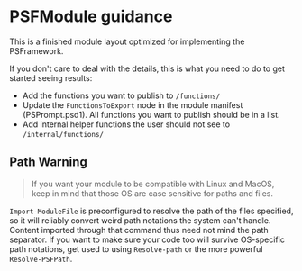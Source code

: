 ﻿# PSFModule guidance

This is a finished module layout optimized for implementing the PSFramework.

If you don't care to deal with the details, this is what you need to do to get started seeing results:

 - Add the functions you want to publish to `/functions/`
 - Update the `FunctionsToExport` node in the module manifest (PSPrompt.psd1). All functions you want to publish should be in a list.
 - Add internal helper functions the user should not see to `/internal/functions/`

 ## Path Warning

 > If you want your module to be compatible with Linux and MacOS, keep in mind that those OS are case sensitive for paths and files.

 `Import-ModuleFile` is preconfigured to resolve the path of the files specified, so it will reliably convert weird path notations the system can't handle.
 Content imported through that command thus need not mind the path separator.
 If you want to make sure your code too will survive OS-specific path notations, get used to using `Resolve-path` or the more powerful `Resolve-PSFPath`.